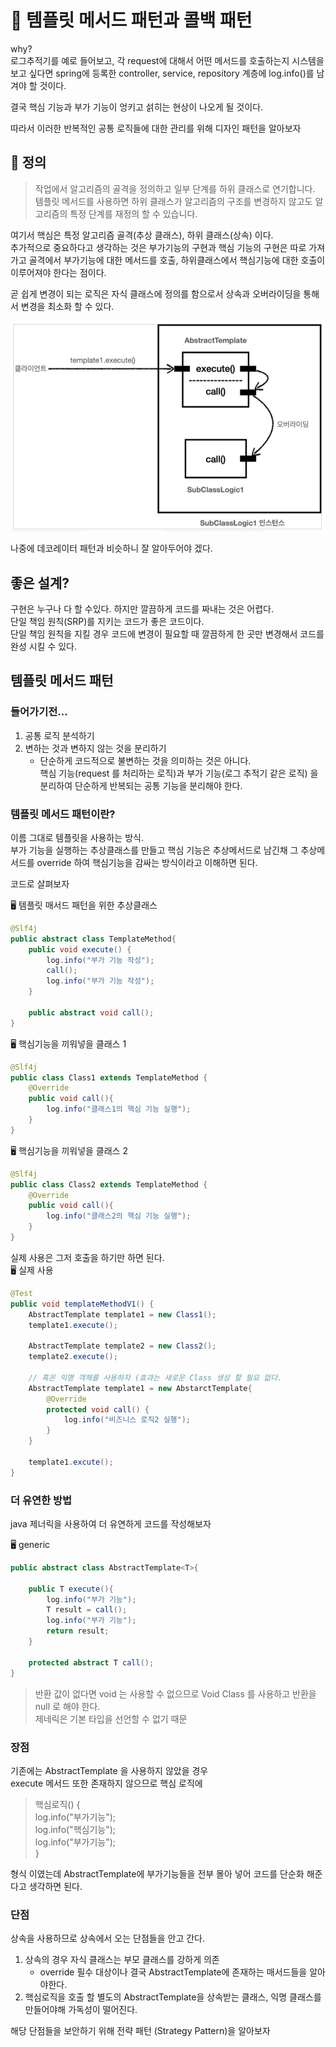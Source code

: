 # 🤔 템플릿 메서드 패턴과 콜백 패턴
why?<br>
로그추적기를 예로 들어보고, 각 request에 대해서 어떤 메서드를 호출하는지 
시스템을 보고 싶다면 spring에 등록한 controller, service, repository 
계층에 log.info()를 남겨야 할 것이다.

결국 핵심 기능과 부가 기능이 엉키고 섥히는 현상이 나오게 될 것이다.

따라서 이러한 반복적인 공통 로직들에 대한 관리를 위해 디자인 패턴을 알아보자

## 🤣 정의
> 작업에서 알고리즘의 골격을 정의하고 일부 단계를 하위 클래스로 연기합니다. 템플릿 메서드를 사용하면 하위 클래스가
> 알고리즘의 구조를 변경하지 않고도 알고리즘의 특정 단계를 재정의 할 수 있습니다.

여기서 핵심은 특정 알고리즘 골격(추상 클래스), 하위 클래스(상속) 이다.<br>
추가적으로 중요하다고 생각하는 것은 부가기능의 구현과 핵심 기능의 구현은 따로 가져가고 골격에서 부가기능에 대한
메서드를 호출, 하위클래스에서 핵심기능에 대한 호출이 이루어져야 한다는 점이다.

곧 쉽게 변경이 되는 로직은 자식 클래스에 정의를 함으로서 상속과 오버라이딩을 통해서 변경을 최소화 할 수 있다.

<img src="img.png">

나중에 데코레이터 패턴과 비슷하니 잘 알아두어야 겠다.

## 좋은 설계?
구현은 누구나 다 할 수있다. 하지만 깔끔하게 코드를 짜내는 것은 어렵다.<br>
단일 책임 원칙(SRP)를 지키는 코드가 좋은 코드이다.<br>
단일 책임 원칙을 지킬 경우 코드에 변경이 필요할 때 깔끔하게 한 곳만 변경해서
코드를 완성 시킬 수 있다.

## 템플릿 메서드 패턴

### 들어가기전...
1. 공통 로직 분석하기
2. 변하는 것과 변하지 않는 것을 분리하기
   * 단순하게 코드적으로 불변하는 것을 의미하는 것은 아니다.<br>
   핵심 기능(request 를 처리하는 로직)과 부가 기능(로그 추적기 같은 로직)
   을 분리하여 단순하게 반복되는 공통 기능을 분리해야 한다.

### 템플릿 메서드 패턴이란?
이름 그대로 템플릿을 사용하는 방식.<br>
부가 기능을 실행하는 추상클래스를 만들고 핵심 기능은 추상메서드로 남긴채 
그 추상메서드를 override 하여 핵심기능을 감싸는 방식이라고 이해하면 된다.

코드로 살펴보자

🖥 템플릿 매서드 패턴을 위한 추상클래스
```java
@Slf4j
public abstract class TemplateMethod{
    public void execute() {
        log.info("부가 기능 작성");
        call();
        log.info("부가 기능 작성");
    }
    
    public abstract void call();
} 
```

🖥 핵심기능을 끼워넣을 클래스 1
```java
@Slf4j
public class Class1 extends TemplateMethod {
    @Override
    public void call(){
        log.info("클래스1의 핵심 기능 실행");
    }
}
```

🖥 핵심기능을 끼워넣을 클래스 2
```java
@Slf4j
public class Class2 extends TemplateMethod {
    @Override
    public void call(){
        log.info("클래스2의 핵심 기능 실행");
    }
}
```

실제 사용은 그저 호출을 하기만 하면 된다.<br>
🖥 실제 사용
```java
@Test
public void templateMethodV1() {
    AbstractTemplate template1 = new Class1();
    template1.execute();

    AbstractTemplate template2 = new Class2();
    template2.execute();
    
    // 혹은 익명 객체를 사용하자 (효과는 새로운 Class 생성 할 필요 없다.
    AbstractTemplate template1 = new AbstarctTemplate{
        @Override
        protected void call() {
            log.info("비즈니스 로직2 실행");
        }
    }
    
    template1.excute();
}  
```

### 더 유연한 방법
java 제너릭을 사용하여 더 유연하게 코드를 작성해보자

🖥 generic
```java
public abstract class AbstractTemplate<T>{
    
    public T execute(){
        log.info("부가 기능");
        T result = call();
        log.info("부가 기능");
        return result;
    }
    
    protected abstract T call();
}
```

> 반환 값이 없다면 void 는 사용할 수 없으므로 Void Class 를 사용하고 반환을 null 로 해야 한다.<br>
> 제네릭은 기본 타입을 선언할 수 없기 때문

### 장점
기존에는 AbstractTemplate 을 사용하지 않았을 경우<br>
execute 메서드 또한 존재하지 않으므로 핵심 로직에
> 핵심로직() {<br>
> log.info("부가기능");<br>
> log.info("핵심기능");<br>
> log.info("부가기능");<br>
> }

형식 이였는데 AbstractTemplate에 부가기능들을 전부 몰아 넣어 코드를 단순화 해준다고 생각하면 된다.

### 단점
상속을 사용하므로 상속에서 오는 단점들을 안고 간다.
1. 상속의 경우 자식 클래스는 부모 클래스를 강하게 의존
   * override 필수 대상이나 결국 AbstractTemplate에 존재하는 매서드들을 알아야한다.
2. 핵심로직을 호출 할 별도의 AbstractTemplate을 상속받는 클래스, 익명 클래스를 만들어야해 가독성이 떨어진다.

해당 단점들을 보안하기 위해 전략 패턴 (Strategy Pattern)을 알아보자